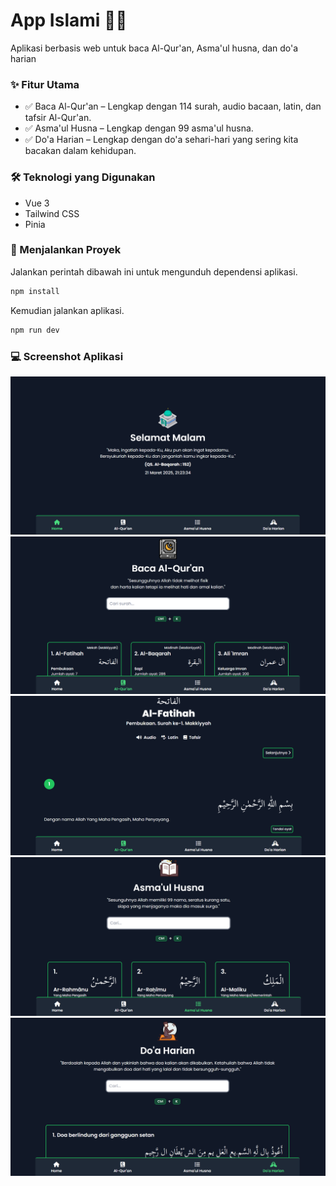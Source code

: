 # App Islami 🌙🕌
Aplikasi berbasis web untuk baca Al-Qur'an, Asma'ul husna, dan do'a harian

### ✨ Fitur Utama
- ✅ Baca Al-Qur'an – Lengkap dengan 114 surah, audio bacaan, latin, dan tafsir Al-Qur'an.
- ✅ Asma'ul Husna – Lengkap dengan 99 asma'ul husna.
- ✅ Do'a Harian – Lengkap dengan do'a sehari-hari yang sering kita bacakan dalam kehidupan.

### 🛠️ Teknologi yang Digunakan
- Vue 3
- Tailwind CSS
- Pinia

### 🚀 Menjalankan Proyek
Jalankan perintah dibawah ini untuk mengunduh dependensi aplikasi.
```bash
npm install
```
Kemudian jalankan aplikasi.
```bash
npm run dev
```

### 💻 Screenshot Aplikasi
<img src="./public/screenshot/home.png">
<img src="./public/screenshot/baca-alquran.png">
<img src="./public/screenshot/contoh-surah.png">
<img src="./public/screenshot/asmaul-husna.png">
<img src="./public/screenshot/doa-harian.png">
